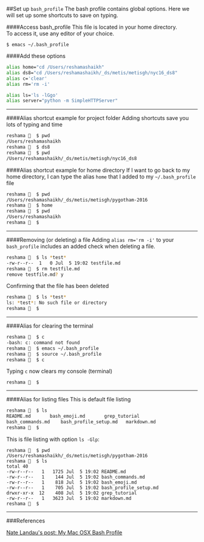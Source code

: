 ##Set up `bash_profile`
The bash profile contains global options.  Here we will set up some shortcuts to save on typing.  


####Access bash_profile
This file is located in your home directory.  
To access it, use any editor of your choice.
```
$ emacs ~/.bash_profile
```

####Add these options

```bash
alias home="cd /Users/reshamashaikh"
alias ds8="cd /Users/reshamashaikh/_ds/metis/metisgh/nyc16_ds8"
alias c='clear'
alias rm='rm -i'

alias ls='ls -lGgo'
alias server="python -m SimpleHTTPServer"
```

---

####Alias shortcut example for project folder
Adding shortcuts save you lots of typing and time
```bash
reshama 🐘  $ pwd
/Users/reshamashaikh
reshama 🐘  $ ds8
reshama 🐘  $ pwd
/Users/reshamashaikh/_ds/metis/metisgh/nyc16_ds8
```

####Alias shortcut example for home directory
If I want to go back to my home directory, I can type the alias `home` that I added to my `~/.bash_profile` file  
```bash
reshama 🐘  $ pwd
/Users/reshamashaikh/_ds/metis/metisgh/pygotham-2016
reshama 🐘  $ home
reshama 🐘  $ pwd
/Users/reshamashaikh
reshama 🐘  $ 
```

---

####Removing (or deleting) a file 
Adding `alias rm='rm -i'` to your `bash_profile` includes an added check when deleting a file.   
```bash
reshama 🐘  $ ls *test*
-rw-r--r--  1   0 Jul  5 19:02 testfile.md
reshama 🐘  $ rm testfile.md
remove testfile.md? y
```
Confirming that the file has been deleted  
```bash
reshama 🐘  $ ls *test*
ls: *test*: No such file or directory
reshama 🐘  $ 
```

---

####Alias for clearing the terminal 

```bash
reshama 🐘  $ c
-bash: c: command not found
reshama 🐘  $ emacs ~/.bash_profile
reshama 🐘  $ source ~/.bash_profile
reshama 🐘  $ c
```
Typing `c` now clears my console (terminal)  
```
reshama 🐘  $ 
```

---

####Alias for listing files 
This is default file listing
```bash
reshama 🐘  $ ls
README.md		bash_emoji.md		grep_tutorial
bash_commands.md	bash_profile_setup.md	markdown.md
reshama 🐘  $ 
```
This is file listing with option `ls -Glp`:  
```console
reshama 🐘  $ pwd
/Users/reshamashaikh/_ds/metis/metisgh/pygotham-2016
reshama 🐘  $ ls
total 40
-rw-r--r--   1   1725 Jul  5 19:02 README.md
-rw-r--r--   1    144 Jul  5 19:02 bash_commands.md
-rw-r--r--   1    818 Jul  5 19:02 bash_emoji.md
-rw-r--r--   1    705 Jul  5 19:02 bash_profile_setup.md
drwxr-xr-x  12    408 Jul  5 19:02 grep_tutorial
-rw-r--r--   1   3623 Jul  5 19:02 markdown.md
reshama 🐘  $ 
```

---

###References

[Nate Landau's post: My Mac OSX Bash Profile](https://natelandau.com/my-mac-osx-bash_profile/)
